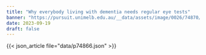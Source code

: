 ```yaml
---
title: "Why everybody living with dementia needs regular eye tests"
banner: "https://pursuit.unimelb.edu.au/__data/assets/image/0026/74870/Why-everybody-living-with-dementia-needs-regular-eye-tests-_3bdcdcb3-a278-47bd-a2bc-76408da32086.jpg"
date: 2023-09-19
draft: false
---
```


{{< json_article file="data/p74866.json" >}}
